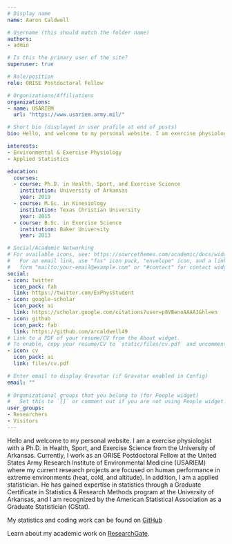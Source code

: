 ```yaml
---
# Display name
name: Aaron Caldwell

# Username (this should match the folder name)
authors:
- admin

# Is this the primary user of the site?
superuser: true

# Role/position
role: ORISE Postdoctoral Fellow

# Organizations/Affiliations
organizations:
- name: USARIEM
  url: "https://www.usariem.army.mil/"

# Short bio (displayed in user profile at end of posts)
bio: Hello, and welcome to my personal website. I am exercise physiologist by training and also work as an applied statistician (Graduate Statistician by the American Statistical Association).

interests:
- Environmental & Exercise Physiology
- Applied Statistics

education:
  courses:
  - course: Ph.D. in Health, Sport, and Exercise Science
    institution: University of Arkansas
    year: 2019
  - course: M.Sc. in Kinesiology
    institution: Texas Christian University
    year: 2015
  - course: B.Sc. in Exercise Science
    institution: Baker University
    year: 2013

# Social/Academic Networking
# For available icons, see: https://sourcethemes.com/academic/docs/widgets/#icons
#   For an email link, use "fas" icon pack, "envelope" icon, and a link in the
#   form "mailto:your-email@example.com" or "#contact" for contact widget.
social:
- icon: twitter
  icon_pack: fab
  link: https://twitter.com/ExPhysStudent
- icon: google-scholar
  icon_pack: ai
  link: https://scholar.google.com/citations?user=p8VBenoAAAAJ&hl=en
- icon: github
  icon_pack: fab
  link: https://github.com/arcaldwell49
# Link to a PDF of your resume/CV from the About widget.
# To enable, copy your resume/CV to `static/files/cv.pdf` and uncomment the lines below.  
- icon: cv
  icon_pack: ai
  link: files/cv.pdf

# Enter email to display Gravatar (if Gravatar enabled in Config)
email: ""
  
# Organizational groups that you belong to (for People widget)
#   Set this to `[]` or comment out if you are not using People widget.  
user_groups:
- Researchers
- Visitors
---
```


Hello and welcome to my personal website. I am a exercise physiologist with a Ph.D. in Health, Sport, and Exercise Science from the University of Arkansas. Currently, I work as an ORISE Postdoctoral Fellow at the United States Army Research Institute of Environmental Medicine (USARIEM) where my current research projects are focused on human performance in extreme environments (heat, cold, and altitude). In addition, I am a applied statistician.  He has gained expertise in statistics through a Graduate Certificate in Statistics & Research Methods program at the University of Arkansas, and I am recognized by the American Statistical Association as a Graduate Statistician (GStat).

My statistics and coding work can be found on [GitHub](https://github.com/arcaldwell49)

Learn about my academic work on [ResearchGate](https://researchgate.net/profile/Aaron_Caldwell).

